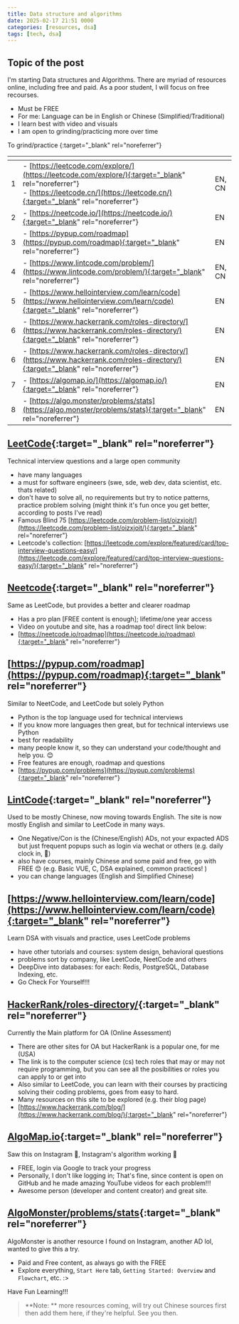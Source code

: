 ```yaml
---
title: Data structure and algorithms
date: 2025-02-17 21:51 0000 
categories: [resources, dsa]
tags: [tech, dsa]
---
```


## Topic of the post
I'm starting Data structures and Algorithms. 
There are myriad of resources online, including free and paid. As a poor student, I will focus on free recourses.

- Must be FREE
- For me: Language can be in English or Chinese (Simplified/Traditional)
- I learn best with video and visuals
- I am open to grinding/practicing more over time

To grind/practice
{:target="_blank" rel="noreferrer"}

| <!-- --> | <!-- --> | <!-- --> |
|---|---|---|
|1|- [https://leetcode.com/explore/](https://leetcode.com/explore/){:target="_blank" rel="noreferrer"}<br>- [https://leetcode.cn/](https://leetcode.cn/){:target="_blank" rel="noreferrer"}|EN, <br >CN|
|2|- [https://neetcode.io/](https://neetcode.io/){:target="_blank" rel="noreferrer"}|EN|
|3|- [https://pypup.com/roadmap](https://pypup.com/roadmap){:target="_blank" rel="noreferrer"}|EN|
|4|- [https://www.lintcode.com/problem/](https://www.lintcode.com/problem/){:target="_blank" rel="noreferrer"}|EN, CN|
|5|- [https://www.hellointerview.com/learn/code](https://www.hellointerview.com/learn/code){:target="_blank" rel="noreferrer"}|EN|
|6|- [https://www.hackerrank.com/roles-directory/](https://www.hackerrank.com/roles-directory/){:target="_blank" rel="noreferrer"}|EN|
|6|- [https://www.hackerrank.com/roles-directory/](https://www.hackerrank.com/roles-directory/){:target="_blank" rel="noreferrer"}|EN|
|7|- [https://algomap.io/](https://algomap.io/){:target="_blank" rel="noreferrer"}|EN|
|8|- [https://algo.monster/problems/stats](https://algo.monster/problems/stats){:target="_blank" rel="noreferrer"}|EN|

## [LeetCode](https://leetcode.com/explore/){:target="_blank" rel="noreferrer"}
Technical interview questions and a large open community
- have many languages
- a must for software engineers (swe, sde, web dev, data scientist, etc. thats related)
- don't have to solve all, no requirements but try to notice patterns, practice problem solving (might think it's fun once you get better, according to posts I've read)
- Famous Blind 75 [https://leetcode.com/problem-list/oizxjoit/](https://leetcode.com/problem-list/oizxjoit/){:target="_blank" rel="noreferrer"}
- Leetcode's collection: [https://leetcode.com/explore/featured/card/top-interview-questions-easy/](https://leetcode.com/explore/featured/card/top-interview-questions-easy/){:target="_blank" rel="noreferrer"}

## [Neetcode](https://neetcode.io/){:target="_blank" rel="noreferrer"}
Same as LeetCode, but provides a better and clearer roadmap
- Has a pro plan [FREE content is enough]; lifetime/one year access
- Video on youtube and site, has a roadmap too! direct link below:
- [https://neetcode.io/roadmap](https://neetcode.io/roadmap){:target="_blank" rel="noreferrer"}

## [https://pypup.com/roadmap](https://pypup.com/roadmap){:target="_blank" rel="noreferrer"}
Similar to NeetCode, and LeetCode but solely Python
- Python is the top language used for technical interviews
 - If you know more languages then great, but for technical interviews use Python
 - best for readability
 - many people know it, so they can understand your code/thought and help you. 😊
- Free features are enough, roadmap and questions
- [https://pypup.com/problems](https://pypup.com/problems){:target="_blank" rel="noreferrer"}

## [LintCode](https://www.lintcode.com/problem/){:target="_blank" rel="noreferrer"}
Used to be mostly Chinese, now moving towards English. The site is now mostly English and similar to LeetCode in many ways. 
- One Negative/Con is the (Chinese/English) ADs, not your expacted ADS but just frequent popups such as login via wechat or others (e.g. daily clock in, 🤣)
- also have courses, mainly Chinese and some paid and free, go with FREE 😊 (e.g. Basic VUE, C, DSA explained, common practices! ) 
- you can change languages (English and Simplified Chinese)

## [https://www.hellointerview.com/learn/code](https://www.hellointerview.com/learn/code){:target="_blank" rel="noreferrer"}
Learn DSA with visuals and practice, uses LeetCode problems
- have other tutorials and courses: system design, behavioral questions
- problems sort by company, like LeetCode, NeetCode and others  
- DeepDive into databases: for each: Redis, PostgreSQL, Database Indexing, etc.
- Go Check For Yourself!!!

## [HackerRank/roles-directory/](https://www.hackerrank.com/roles-directory/){:target="_blank" rel="noreferrer"}
Currently the Main platform for OA (Online Assessment)
- There are other sites for OA but HackerRank is a popular one, for me (USA)
- The link is to the computer science (cs) tech roles that may or may not require programming, but you can see all the posibilities or roles you can apply to or get into 
- Also similar to LeetCode, you can learn with their courses by practicing solving their coding problems, goes from easy to hard. 
- Many resources on this site to be explored (e.g. their blog page)
 - [https://www.hackerrank.com/blog/](https://www.hackerrank.com/blog/){:target="_blank" rel="noreferrer"}

## [AlgoMap.io](https://algomap.io/){:target="_blank" rel="noreferrer"}
Saw this on Instagram 🤣, Instagram's algorithm working 🤣
- FREE, login via Google to track your progress
- Personally, I don't like logging in; That's fine, since content is open on GitHub and he made amazing YouTube videos for each problem!!!
- Awesome person (developer and content creator) and great site.

## [AlgoMonster/problems/stats](https://algo.monster/problems/stats){:target="_blank" rel="noreferrer"}
AlgoMonster is another resource I found on Instagram, another AD lol, wanted to give this a try. 
- Paid and Free content, as always go with the FREE
- Explore everything, `Start Here` tab, `Getting Started: Overview` and `Flowchart`, etc. :>

Have Fun Learning!!!

>**Note: ** more resources coming, will try out Chinese sources first then add them here, if they're helpful. See you then.

